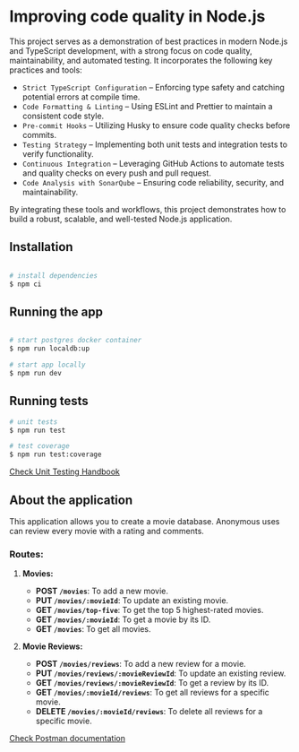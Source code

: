 # Improving code quality in Node.js

This project serves as a demonstration of best practices in modern Node.js and TypeScript development, with a strong focus on code quality, maintainability, and automated testing. It incorporates the following key practices and tools:

- `Strict TypeScript Configuration` – Enforcing type safety and catching potential errors at compile time.
- `Code Formatting & Linting` – Using ESLint and Prettier to maintain a consistent code style.
- `Pre-commit Hooks` – Utilizing Husky to ensure code quality checks before commits.
- `Testing Strategy` – Implementing both unit tests and integration tests to verify functionality.
- `Continuous Integration` – Leveraging GitHub Actions to automate tests and quality checks on every push and pull request.
- `Code Analysis with SonarQube` – Ensuring code reliability, security, and maintainability.

By integrating these tools and workflows, this project demonstrates how to build a robust, scalable, and well-tested Node.js application.

## Installation

```bash

# install dependencies
$ npm ci
```

## Running the app

```bash

# start postgres docker container
$ npm run localdb:up

# start app locally
$ npm run dev

```

## Running tests

```bash
# unit tests
$ npm run test

# test coverage
$ npm run test:coverage
```

[Check Unit Testing Handbook](./docs/UNIT_TESTS.md)

## About the application

This application allows you to create a movie database. Anonymous uses can review every movie with a rating and comments.

### Routes:

1. **Movies:**

   - **POST `/movies`**: To add a new movie.
   - **PUT `/movies/:movieId`**: To update an existing movie.
   - **GET `/movies/top-five`**: To get the top 5 highest-rated movies.
   - **GET `/movies/:movieId`**: To get a movie by its ID.
   - **GET `/movies`**: To get all movies.

2. **Movie Reviews:**
   - **POST `/movies/reviews`**: To add a new review for a movie.
   - **PUT `/movies/reviews/:movieReviewId`**: To update an existing review.
   - **GET `/movies/reviews/:movieReviewId`**: To get a review by its ID.
   - **GET `/movies/:movieId/reviews`**: To get all reviews for a specific movie.
   - **DELETE `/movies/:movieId/reviews`**: To delete all reviews for a specific movie.

[Check Postman documentation](https://documenter.getpostman.com/view/818109/2sAYX9ogPD)
